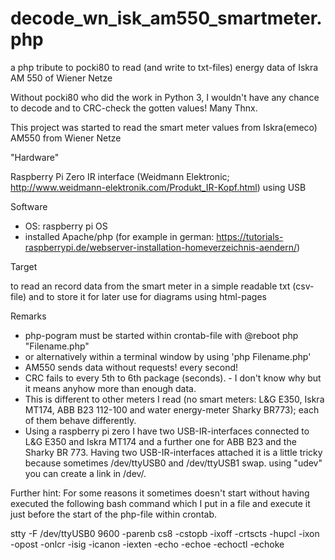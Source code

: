 # decode_wn_isk_am550_smartmeter.php
a php tribute to pocki80 to read (and write to txt-files) energy data of Iskra AM 550 of Wiener Netze

Without pocki80 who did the work in Python 3, I wouldn't have any chance to decode and to CRC-check the gotten values! Many Thnx.

This project was started to read the smart meter values from Iskra(emeco) AM550 from Wiener Netze

"Hardware"


Raspberry Pi Zero
IR interface (Weidmann Elektronic; http://www.weidmann-elektronik.com/Produkt_IR-Kopf.html) using USB

 Software 

- OS: raspberry pi OS
- installed Apache/php  (for example in german: https://tutorials-raspberrypi.de/webserver-installation-homeverzeichnis-aendern/)

Target

to read an record data from the smart meter in a simple readable txt (csv-file) and to store it for later use for diagrams using html-pages 

Remarks

- php-pogram must be started within crontab-file with @reboot php "Filename.php"
- or alternatively within a terminal window by using 'php Filename.php'
- AM550 sends data without requests! every second!
- CRC fails to every 5th to 6th package (seconds). - I don't know why but it means anyhow more than enough data.
- This is different to other meters I read (no smart meters: L&G E350, Iskra MT174, ABB B23 112-100 and water energy-meter Sharky BR773); each of them behave differently.
- Using a raspberry pi zero I have two USB-IR-interfaces connected to L&G E350 and Iskra MT174 and a further one for ABB B23 and the Sharky BR 773. Having two USB-IR-interfaces attached it is a little tricky because sometimes /dev/ttyUSB0 and /dev/ttyUSB1 swap. using "udev" you can create a link in /dev/.

Further hint:
For some reasons it sometimes doesn't start without having executed the following bash command which I put in a file and execute it just before the start of the php-file within crontab.

stty -F /dev/ttyUSB0 9600 -parenb cs8 -cstopb -ixoff -crtscts -hupcl -ixon -opost -onlcr -isig -icanon -iexten -echo -echoe -echoctl -echoke
